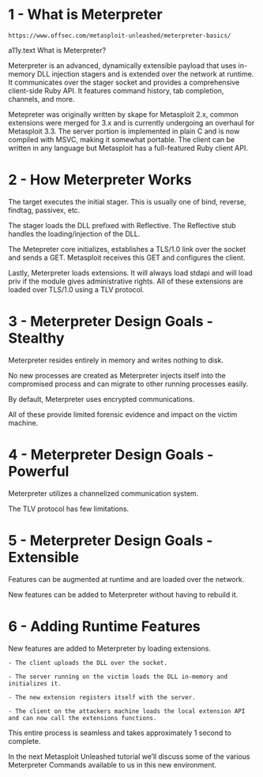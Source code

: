 # 1 - What is Meterpreter

```
https://www.offsec.com/metasploit-unleashed/meterpreter-basics/
```

a11y.text What is Meterpreter?

Meterpreter is an advanced, dynamically extensible payload that uses in-memory DLL injection stagers and is extended over the network at runtime. It communicates over the stager socket and provides a comprehensive client-side Ruby API. It features command history, tab completion, channels, and more.

Metepreter was originally written by skape for Metasploit 2.x, common extensions were merged for 3.x and is currently undergoing an overhaul for Metasploit 3.3. The server portion is implemented in plain C and is now compiled with MSVC, making it somewhat portable. The client can be written in any language but Metasploit has a full-featured Ruby client API.

# 2 - How Meterpreter Works

The target executes the initial stager. This is usually one of bind, reverse, findtag, passivex, etc.

The stager loads the DLL prefixed with Reflective. The Reflective stub handles the loading/injection of the DLL.

The Metepreter core initializes, establishes a TLS/1.0 link over the socket and sends a GET. Metasploit receives this GET and configures the client.

Lastly, Meterpreter loads extensions. It will always load stdapi and will load priv if the module gives administrative rights. All of these extensions are loaded over TLS/1.0 using a TLV protocol.

# 3 - Meterpreter Design Goals - Stealthy

Meterpreter resides entirely in memory and writes nothing to disk.

No new processes are created as Meterpreter injects itself into the compromised process and can migrate to other running processes easily.

By default, Meterpreter uses encrypted communications.

All of these provide limited forensic evidence and impact on the victim machine.

# 4 - Meterpreter Design Goals - Powerful

Meterpreter utilizes a channelized communication system.

The TLV protocol has few limitations.

# 5 - Meterpreter Design Goals - Extensible

Features can be augmented at runtime and are loaded over the network.

New features can be added to Meterpreter without having to rebuild it.

# 6 - Adding Runtime Features

New features are added to Meterpreter by loading extensions.


    - The client uploads the DLL over the socket.

    - The server running on the victim loads the DLL in-memory and initializes it.

    - The new extension registers itself with the server.

    - The client on the attackers machine loads the local extension API and can now call the extensions functions.


This entire process is seamless and takes approximately 1 second to complete.

In the next Metasploit Unleashed tutorial we’ll discuss some of the various Meterpreter Commands available to us in this new environment.
